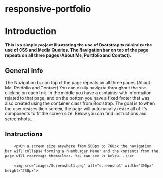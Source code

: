 # responsive-portfolio
 
 <!DOCTYPE html>
<html lang="en">

<head>
    <meta charset="UTF-8">
    <meta name="viewport" content="width=device-width, initial-scale=1.0">
    <link rel="stylesheet" href="https://stackpath.bootstrapcdn.com/bootstrap/4.4.1/css/bootstrap.min.css"
        integrity="sha384-Vkoo8x4CGsO3+Hhxv8T/Q5PaXtkKtu6ug5TOeNV6gBiFeWPGFN9MuhOf23Q9Ifjh" crossorigin="anonymous">
        <link rel="stylesheet" href="css/contact.css">
        <link href="https://fonts.googleapis.com/css?family=Coda+Caption:800&display=swap" rel="stylesheet">
    
   
</head>

<body>
<h1>Introduction </h1>
<p><strong>This is a simple project illustrating the use of Bootstrap to minimize the use of CSS and Media Queries. The Navigation bar on top of the page repeats on all three pages (About Me, Portfolio and Contact).</strong></p>
<h2>General Info</h2>

<p>The Navigation bar on top of the page repeats on all three pages (About Me, Portfolio and Contact).You can easily navigate throughout the site clicking on each link. In the middle you have a container with information related to that page, and on the bottom you have a fixed footer that was also created using the container class from Bootstrap. The goal is to when the user resizes their screen, the page will automacally resize all of it's components to fit the screen size. Below you can find instructions and screenshots...</p>

<h2>Instructions</h2>
    
        <p>On a screen size anywhere from 500px to 768px the navigation bar will collapse forming a "Hamburger Menu" and the contents from the page will rearrenge themselves. You can see it below...</p>    

        <img src="images/Screenshot1.png" alt="screenshot" width="300px" height="250px">
    
</body>
</html>


 